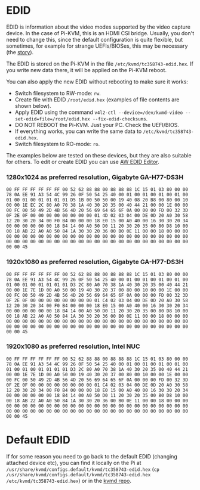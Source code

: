 # EDID

EDID is information about the video modes supported by the video capture device.
In the case of Pi-KVM, this is an HDMI CSI bridge. Usually, you don't need to change this, since the default configuration is quite flexible,
but sometimes, for example for strange UEFIs/BIOSes, this may be necessary (the [story](https://github.com/pikvm/pikvm/issues/78)).

The EDID is stored on the Pi-KVM in the file `/etc/kvmd/tc358743-edid.hex`. If you write new data there, it will be applied on the Pi-KVM reboot.

You can also apply the new EDID without rebooting to make sure it works:
* Switch filesystem to RW-mode: `rw`.
* Create file with EDID `/root/edid.hex` (examples of file contents are shown below).
* Apply EDID using the command `v4l2-ctl --device=/dev/kvmd-video --set-edid=file=/root/edid.hex --fix-edid-checksums`.
* DO NOT REBOOT the Pi-KVM. Just your PC. Check the UEFI/BIOS.
* If everything works, you can write the same data to `/etc/kvmd/tc358743-edid.hex`.
* Switch filesystem to RO-mode: `ro`.

The examples below are tested on these devices, but they are also suitable for others. To edit or create EDID you can use [AW EDID Editor](https://www.analogway.com/emea/products/software-tools/aw-edid-editor).

### 1280x1024 as preferred resolution, Gigabyte GA-H77-DS3H
`00 FF FF FF FF FF FF 00 52 62 88 88 00 88 88 88 1C 15 01 03 80 00 00 78 0A EE 91 A3 54 4C 99 26 0F 50 54 25 40 00 01 00 01 00 01 00 01 00 01 00 01 00 01 01 01 01 D5 1B 00 50 50 00 19 40 08 20 B8 00 80 00 10 00 00 1E EC 2C 80 A0 70 38 1A 40 30 20 35 00 40 44 21 00 00 1E 00 00 00 FC 00 50 49 2D 4B 56 4D 20 56 69 64 65 6F 0A 00 00 00 FD 00 32 3D 0F 2E 0F 00 00 00 00 00 00 00 00 01 4D 02 03 04 00 DE 0D 20 A0 30 58 12 20 30 20 34 00 F0 B4 00 00 00 18 E0 15 00 A0 40 00 16 30 30 20 34 00 00 00 00 00 00 18 B4 14 00 A0 50 D0 11 20 30 20 35 00 80 D8 10 00 00 18 AB 22 A0 A0 50 84 1A 30 30 20 36 00 B0 0E 11 00 00 18 00 00 00 00 00 00 00 00 00 00 00 00 00 00 00 00 00 00 00 00 00 00 00 00 00 00 00 00 00 00 00 00 00 00 00 00 00 00 00 00 00 00 00 00 00 00 00 00 00 00 00 45`

### 1920x1080 as preferred resolution, Gigabyte GA-H77-DS3H
`00 FF FF FF FF FF FF 00 52 62 88 88 00 88 88 88 1C 15 01 03 80 00 00 78 0A EE 91 A3 54 4C 99 26 0F 50 54 25 40 00 01 00 01 00 01 00 01 00 01 00 01 00 01 01 01 01 D3 2C 80 A0 70 38 1A 40 30 20 35 00 40 44 21 00 00 1E 7E 1D 00 A0 50 00 19 40 30 20 37 00 80 00 10 00 00 1E 00 00 00 FC 00 50 49 2D 4B 56 4D 20 56 69 64 65 6F 0A 00 00 00 FD 00 32 3D 0F 2E 0F 00 00 00 00 00 00 00 00 01 C4 02 03 04 00 DE 0D 20 A0 30 58 12 20 30 20 34 00 F0 B4 00 00 00 18 E0 15 00 A0 40 00 16 30 30 20 34 00 00 00 00 00 00 18 B4 14 00 A0 50 D0 11 20 30 20 35 00 80 D8 10 00 00 18 AB 22 A0 A0 50 84 1A 30 30 20 36 00 B0 0E 11 00 00 18 00 00 00 00 00 00 00 00 00 00 00 00 00 00 00 00 00 00 00 00 00 00 00 00 00 00 00 00 00 00 00 00 00 00 00 00 00 00 00 00 00 00 00 00 00 00 00 00 00 00 00 45`

### 1920x1080 as preferred resolution, Intel NUC
`00 FF FF FF FF FF FF 00 52 62 88 88 00 88 88 88 1C 15 01 03 80 00 00 78 0A EE 91 A3 54 4C 99 26 0F 50 54 25 40 00 01 00 01 00 01 00 01 00 01 00 01 00 01 01 01 01 D3 2C 80 A0 70 38 1A 40 30 20 35 00 40 44 21 00 00 1E 7E 1D 00 A0 50 00 19 40 30 20 37 00 80 00 10 00 00 1E 00 00 00 FC 00 50 49 2D 4B 56 4D 20 56 69 64 65 6F 0A 00 00 00 FD 00 32 3D 0F 2E 0F 00 00 00 00 00 00 00 00 01 C4 02 03 04 00 DE 0D 20 A0 30 58 12 20 30 20 34 00 F0 B4 00 00 00 18 E0 15 00 A0 40 00 16 30 30 20 34 00 00 00 00 00 00 18 B4 14 00 A0 50 D0 11 20 30 20 35 00 80 D8 10 00 00 18 AB 22 A0 A0 50 84 1A 30 30 20 36 00 B0 0E 11 00 00 18 00 00 00 00 00 00 00 00 00 00 00 00 00 00 00 00 00 00 00 00 00 00 00 00 00 00 00 00 00 00 00 00 00 00 00 00 00 00 00 00 00 00 00 00 00 00 00 00 00 00 00 45`

# Default EDID

If for some reason you need to go back to the default EDID (changing attached device etc), you can find it locally on the Pi at `/usr/share/kvmd/configs.default/kvmd/tc358743-edid.hex` (`cp /usr/share/kvmd/configs.default/kvmd/tc358743-edid.hex /etc/kvmd/tc358743-edid.hex`) or in the [kvmd repo](https://github.com/pikvm/kvmd/blob/master/configs/kvmd/tc358743-edid.hex]).
